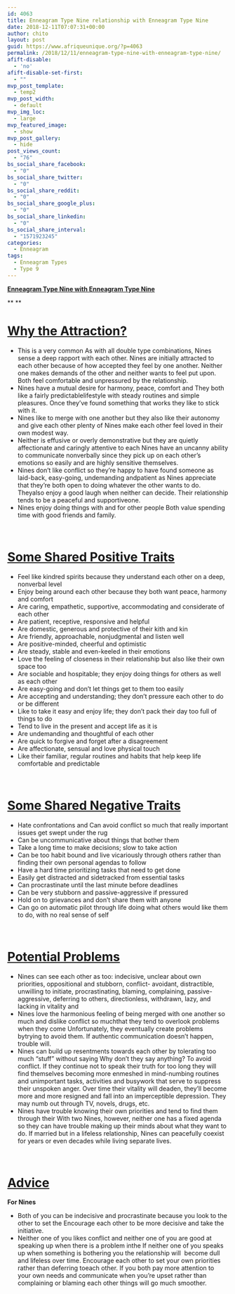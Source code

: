 ```yaml
---
id: 4063
title: Enneagram Type Nine relationship with Enneagram Type Nine
date: 2018-12-11T07:07:31+00:00
author: chito
layout: post
guid: https://www.afriqueunique.org/?p=4063
permalink: /2018/12/11/enneagram-type-nine-with-enneagram-type-nine/
afift-disable:
  - 'no'
afift-disable-set-first:
  - ""
mvp_post_template:
  - temp2
mvp_post_width:
  - default
mvp_img_loc:
  - large
mvp_featured_image:
  - show
mvp_post_gallery:
  - hide
post_views_count:
  - "76"
bs_social_share_facebook:
  - "0"
bs_social_share_twitter:
  - "0"
bs_social_share_reddit:
  - "0"
bs_social_share_google_plus:
  - "0"
bs_social_share_linkedin:
  - "0"
bs_social_share_interval:
  - "1571923245"
categories:
  - Enneagram
tags:
  - Enneagram Types
  - Type 9
---
```

**<u>Enneagram Type Nine with Enneagram Type Nine</u>**

** **

# <u>Why the Attraction?</u>

  * This is a very common As with all double type combinations, Nines sense a deep rapport with each other. Nines are initially attracted to each other because of how accepted they feel by one another. Neither one makes demands of the other and neither wants to feel put upon. Both feel comfortable and unpressured by the relationship.
  * Nines have a mutual desire for harmony, peace, comfort and They both like a fairly predictablelifestyle with steady routines and simple pleasures. Once they’ve found something that works they like to stick with it.
  * Nines like to merge with one another but they also like their autonomy and give each other plenty of Nines make each other feel loved in their own modest way.
  * Neither is effusive or overly demonstrative but they are quietly affectionate and caringly attentive to each Nines have an uncanny ability to communicate nonverbally since they pick up on each other’s emotions so easily and are highly sensitive themselves.
  * Nines don’t like conflict so they’re happy to have found someone as laid-back, easy-going, undemanding andpatient as Nines appreciate that they’re both open to doing whatever the other wants to do. Theyalso enjoy a good laugh when neither can decide. Their relationship tends to be a peaceful and supportiveone.
  * Nines enjoy doing things with and for other people Both value spending time with good friends and family.

&nbsp;

# <u>Some Shared Positive Traits</u>

  * Feel like kindred spirits because they understand each other on a deep, nonverbal level
  * Enjoy being around each other because they both want peace, harmony and comfort
  * Are caring, empathetic, supportive, accommodating and considerate of each other
  * Are patient, receptive, responsive and helpful
  * Are domestic, generous and protective of their kith and kin
  * Are friendly, approachable, nonjudgmental and listen well
  * Are positive-minded, cheerful and optimistic
  * Are steady, stable and even-keeled in their emotions
  * Love the feeling of closeness in their relationship but also like their own space too
  * Are sociable and hospitable; they enjoy doing things for others as well as each other
  * Are easy-going and don’t let things get to them too easily
  * Are accepting and understanding; they don’t pressure each other to do or be different
  * Like to take it easy and enjoy life; they don’t pack their day too full of things to do
  * Tend to live in the present and accept life as it is
  * Are undemanding and thoughtful of each other
  * Are quick to forgive and forget after a disagreement
  * Are affectionate, sensual and love physical touch
  * Like their familiar, regular routines and habits that help keep life comfortable and predictable

&nbsp;

# <u>Some Shared Negative Traits</u>

  * Hate confrontations and Can avoid conflict so much that really important issues get swept under the rug
  * Can be uncommunicative about things that bother them
  * Take a long time to make decisions; slow to take action
  * Can be too habit bound and live vicariously through others rather than finding their own personal agendas to follow
  * Have a hard time prioritizing tasks that need to get done
  * Easily get distracted and sidetracked from essential tasks
  * Can procrastinate until the last minute before deadlines
  * Can be very stubborn and passive-aggressive if pressured
  * Hold on to grievances and don’t share them with anyone
  * Can go on automatic pilot through life doing what others would like them to do, with no real sense of self

&nbsp;

# <u>Potential Problems</u>

  * Nines can see each other as too: indecisive, unclear about own priorities, oppositional and stubborn, conflict- avoidant, distractible, unwilling to initiate, procrastinating, blaming, complaining, passive-aggressive, deferring to others, directionless, withdrawn, lazy, and lacking in vitality and
  * Nines love the harmonious feeling of being merged with one another so much and dislike conflict so muchthat they tend to overlook problems when they come Unfortunately, they eventually create problems bytrying to avoid them. If authentic communication doesn’t happen, trouble will.
  * Nines can build up resentments towards each other by tolerating too much “stuff” without saying Why don’t they say anything? To avoid conflict. If they continue not to speak their truth for too long they will find themselves becoming more enmeshed in mind-numbing routines and unimportant tasks, activities and busywork that serve to suppress their unspoken anger. Over time their vitality will deaden, they’ll become more and more resigned and fall into an imperceptible depression. They may numb out through TV, novels, drugs, etc.
  * Nines have trouble knowing their own priorities and tend to find them through their With two Nines, however, neither one has a fixed agenda so they can have trouble making up their minds about what they want to do. If married but in a lifeless relationship, Nines can peacefully coexist for years or even decades while living separate lives.

&nbsp;

# <u>Advice</u>

**For Nines**

  * Both of you can be indecisive and procrastinate because you look to the other to set the Encourage each other to be more decisive and take the initiative.
  * Neither one of you likes conflict and neither one of you are good at speaking up when there is a problem inthe If neither one of you speaks up when something is bothering you the relationship will  become dull and lifeless over time. Encourage each other to set your own priorities rather than deferring toeach other. If you both pay more attention to your own needs and communicate when you’re upset rather than complaining or blaming each other things will go much smoother.